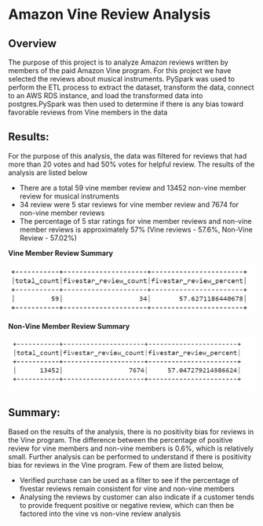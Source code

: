 # Amazon Vine Review Analysis

## Overview

The purpose of this project is to analyze Amazon reviews written by members of the paid Amazon Vine program. For this project we have selected the reviews about musical instruments. PySpark was used to perform the ETL process to extract the dataset, transform the data, connect to an AWS RDS instance, and load the transformed data into postgres.PySpark was then used to determine if there is any bias toward favorable reviews from Vine members in the data

## Results:

For the purpose of this analysis, the data was filtered for reviews that had more than 20 votes and had 50% votes for helpful review. The results of the analysis are listed below

- There are a total 59 vine member review and 13452 non-vine member review for musical instruments
- 34 review were 5 star reviews for vine member review and 7674 for non-vine member reviews
- The percentage of 5 star ratings for vine member reviews and non-vine member reviews is approximately 57% (Vine reviews - 57.6%, Non-Vine Review - 57.02%)

**Vine Member Review Summary**

![vine_summary](https://github.com/ssathyanath/Amazon_Vine_Analysis/blob/main/Images/VineSummary.PNG)


**Non-Vine Member Review Summary**

![nonvine_summary](https://github.com/ssathyanath/Amazon_Vine_Analysis/blob/main/Images/NonVineSummary.PNG)


## Summary:
Based on the results of the analysis, there is no positivity bias for reviews in the Vine program. The difference between the percentage of positive review for vine members and non-vine members is 0.6%, which is relatively small. Further analysis can be performed to understand if there is positivity bias for reviews in the Vine program. Few of them are listed below,

- Verified purchase can be used as a filter to see if the percentage of fivestar reviews remain consistent for vine and non-vine members
- Analysing the reviews by customer can also indicate if a customer tends to provide frequent positive or negative review, which can then be factored into the vine vs non-vine review analysis